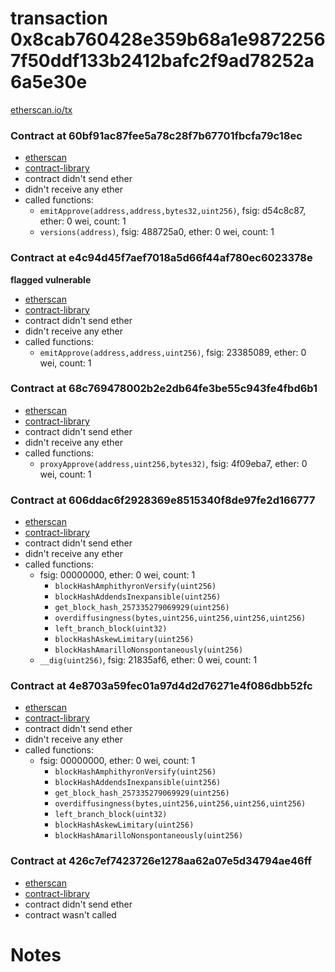 # transaction 0x8cab760428e359b68a1e98722567f50ddf133b2412bafc2f9ad78252a6a5e30e

[etherscan.io/tx](https://etherscan.io/tx/0x8cab760428e359b68a1e98722567f50ddf133b2412bafc2f9ad78252a6a5e30e)


### Contract at 60bf91ac87fee5a78c28f7b67701fbcfa79c18ec

* [etherscan](https://etherscan.io/address/0x60bf91ac87fee5a78c28f7b67701fbcfa79c18ec)
* [contract-library](https://contract-library.com/contracts/Ethereum/0x60bf91ac87fee5a78c28f7b67701fbcfa79c18ec)
* contract didn't send ether
* didn't receive any ether
* called functions:
    * `emitApprove(address,address,bytes32,uint256)`, fsig: d54c8c87, ether: 0 wei, count: 1
    * `versions(address)`, fsig: 488725a0, ether: 0 wei, count: 1


### Contract at e4c94d45f7aef7018a5d66f44af780ec6023378e

**flagged vulnerable**

* [etherscan](https://etherscan.io/address/0xe4c94d45f7aef7018a5d66f44af780ec6023378e)
* [contract-library](https://contract-library.com/contracts/Ethereum/0xe4c94d45f7aef7018a5d66f44af780ec6023378e)
* contract didn't send ether
* didn't receive any ether
* called functions:
    * `emitApprove(address,address,uint256)`, fsig: 23385089, ether: 0 wei, count: 1


### Contract at 68c769478002b2e2db64fe3be55c943fe4fbd6b1

* [etherscan](https://etherscan.io/address/0x68c769478002b2e2db64fe3be55c943fe4fbd6b1)
* [contract-library](https://contract-library.com/contracts/Ethereum/0x68c769478002b2e2db64fe3be55c943fe4fbd6b1)
* contract didn't send ether
* didn't receive any ether
* called functions:
    * `proxyApprove(address,uint256,bytes32)`, fsig: 4f09eba7, ether: 0 wei, count: 1


### Contract at 606ddac6f2928369e8515340f8de97fe2d166777

* [etherscan](https://etherscan.io/address/0x606ddac6f2928369e8515340f8de97fe2d166777)
* [contract-library](https://contract-library.com/contracts/Ethereum/0x606ddac6f2928369e8515340f8de97fe2d166777)
* contract didn't send ether
* didn't receive any ether
* called functions:
    * fsig: 00000000, ether: 0 wei, count: 1
        * `blockHashAmphithyronVersify(uint256)`
        * `blockHashAddendsInexpansible(uint256)`
        * `get_block_hash_257335279069929(uint256)`
        * `overdiffusingness(bytes,uint256,uint256,uint256,uint256)`
        * `left_branch_block(uint32)`
        * `blockHashAskewLimitary(uint256)`
        * `blockHashAmarilloNonspontaneously(uint256)`
    * `__dig(uint256)`, fsig: 21835af6, ether: 0 wei, count: 1


### Contract at 4e8703a59fec01a97d4d2d76271e4f086dbb52fc

* [etherscan](https://etherscan.io/address/0x4e8703a59fec01a97d4d2d76271e4f086dbb52fc)
* [contract-library](https://contract-library.com/contracts/Ethereum/0x4e8703a59fec01a97d4d2d76271e4f086dbb52fc)
* contract didn't send ether
* didn't receive any ether
* called functions:
    * fsig: 00000000, ether: 0 wei, count: 1
        * `blockHashAmphithyronVersify(uint256)`
        * `blockHashAddendsInexpansible(uint256)`
        * `get_block_hash_257335279069929(uint256)`
        * `overdiffusingness(bytes,uint256,uint256,uint256,uint256)`
        * `left_branch_block(uint32)`
        * `blockHashAskewLimitary(uint256)`
        * `blockHashAmarilloNonspontaneously(uint256)`


### Contract at 426c7ef7423726e1278aa62a07e5d34794ae46ff

* [etherscan](https://etherscan.io/address/0x426c7ef7423726e1278aa62a07e5d34794ae46ff)
* [contract-library](https://contract-library.com/contracts/Ethereum/0x426c7ef7423726e1278aa62a07e5d34794ae46ff)
* contract didn't send ether
* contract wasn't called

# Notes


